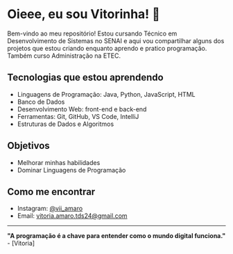 # Oieee, eu sou Vitorinha! 🌺

Bem-vindo ao meu repositório! Estou cursando Técnico em Desenvolvimento de Sistemas no SENAI e aqui vou compartilhar alguns dos projetos que estou criando enquanto aprendo e pratico programação.
Também curso Administração na ETEC. 

##  Tecnologias que estou aprendendo

 - Linguagens de Programação: Java, Python, JavaScript, HTML
 - Banco de Dados
 - Desenvolvimento Web: front-end e back-end
 - Ferramentas: Git, GitHub, VS Code, IntelliJ
 - Estruturas de Dados e Algoritmos



##  Objetivos

- Melhorar minhas habilidades
- Dominar Linguagens de Programação

## Como me encontrar

- Instagram: [@vii_amaro](https://instagram.com/vii_amaro)
- Email: vitoria.amaro.tds24@gmail.com

---

**"A programação é a chave para entender como o mundo digital funciona."** - [Vitoria]


